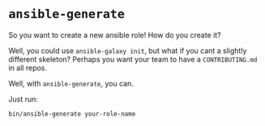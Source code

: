 # `ansible-generate`

So you want to create a new ansible role! How do you create it?

Well, you could use `ansible-galaxy init`, but what if you cant a slightly different skeleton? Perhaps you want your team to have a `CONTRIBUTING.md` in all repos.

Well, with `ansible-generate`, you can.

Just run:

```
bin/ansible-generate your-role-name
```
